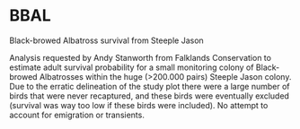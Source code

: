 # BBAL
Black-browed Albatross survival from Steeple Jason

Analysis requested by Andy Stanworth from Falklands Conservation to estimate adult survival probability for a small monitoring colony of Black-browed Albatrosses within the huge (>200.000 pairs) Steeple Jason colony. Due to the erratic delineation of the study plot there were a large number of birds that were never recaptured, and these birds were eventually excluded (survival was way too low if these birds were included). No attempt to account for emigration or transients.

